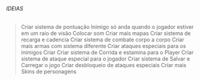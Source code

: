 
###### IDEIAS ######

> Criar sistema de pontuação
> Inimigo só anda quando o jogador estiver em um raio de visão
> Colocar som
> Criar mais mapas
> Criar sistema de recarga e cadencia
> Criar sistema de combate corpo a corpo
> Criar mais armas com sistema diferente
> Criar ataques especiais para os inimigos
> Criar Criar sistema de Corrida e estamina para o Player
> Criar sistema de ataque especial para o jogador
> Criar sistema de Salvar e Carregar o jogo
> Criar desbloqueio de ataques especiais
> Criar mais Skins de personagens
